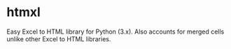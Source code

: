 # htmxl
Easy Excel to HTML library for Python (3.x). Also accounts for merged cells unlike other Excel to HTML libraries.
